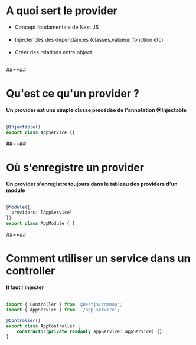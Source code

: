 # A quoi sert le provider 

- Concept fondamentale de Nest JS <br><br>
- Injecter des des dépendances (classes,valueur, fonction etc) <br><br>
- Créer des relations entre object <br><br>

##==##

<!-- .slide: class="with-code inconsolata" -->
# Qu'est ce qu'un provider ?
__Un provider est une simple classe précédée de l'annotation @Injectable__ <br><br>

```typescript
@Injectable()
export class AppService {}
```
<!-- .element: class="big-code" -->

##==##

<!-- .slide: class="with-code inconsolata" -->
# Où s'enregistre un provider

__Un provider s'enregistre toujours dans le tableau des providers d'un module__ <br><br>

```typescript
@Module({
  providers: [AppService]  
})
export class AppModule { }
```
<!-- .element: class="big-code" -->

##==##

<!-- .slide: class="with-code inconsolata" -->
# Comment utiliser un service dans un controller

__Il faut l'injecter__ <br><br>

```typescript
import { Controller } from '@nestjs/common';
import { AppService } from './app.service';

@Controller()
export class AppController {
    constructor(private readonly appService: AppService) {}
}
```
<!-- .element: class="big-code" -->

